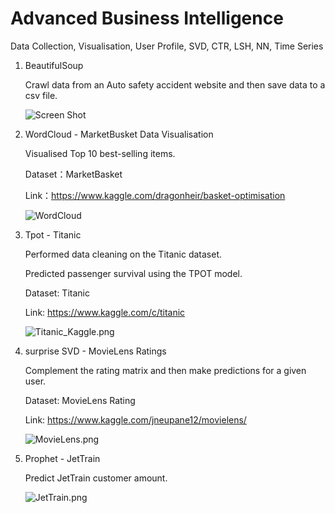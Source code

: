 # Advanced Business Intelligence
Data Collection, Visualisation, User Profile, SVD, CTR, LSH, NN, Time Series


1. BeautifulSoup 

   Crawl data from an Auto safety accident website and then save data to a csv file.

   ![Screen Shot](https://github.com/ouyibei/Advanced_Business_Intelligence/blob/master/1/BeautifulSoup_Data_Collection/Screen%20Shot.png)

2. WordCloud - MarketBusket Data Visualisation

   Visualised Top 10 best-selling items.

   Dataset：MarketBasket
   
   Link：https://www.kaggle.com/dragonheir/basket-optimisation

   ![WordCloud](https://github.com/ouyibei/Advanced_Business_Intelligence/blob/master/2/MarketBasket_Data_Visulisaiton/wordcloud.png)

3. Tpot - Titanic

   Performed data cleaning on the Titanic dataset. 
   
   Predicted passenger survival using the TPOT model.

   Dataset: Titanic
   
   Link: https://www.kaggle.com/c/titanic
   
   ![Titanic_Kaggle.png](https://github.com/ouyibei/Advanced_Business_Intelligence/blob/master/3/titanic/Titanic_Kaggle.png)

4. surprise SVD - MovieLens Ratings 
   
   Complement the rating matrix and then make predictions for a given user.
   
   Dataset: MovieLens Rating
   
   Link: https://www.kaggle.com/jneupane12/movielens/
   
   ![MovieLens.png](https://github.com/ouyibei/Advanced_Business_Intelligence/blob/master/4/MovieLens/MovieLens.png)
   
   
8. Prophet - JetTrain

   Predict JetTrain customer amount.
   
   ![JetTrain.png](https://github.com/yibeiou/Advanced_Business_Intelligence/blob/master/8/Prophet_JetTrain/JetTrain.png)
